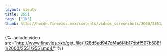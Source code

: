 ```yaml
--- 
layout: sieutv
title: 2551
tags: ["1k"]
thumb: http://hwcdn.finevids.xxx/contents/videos_screenshots/2000/2551/preview.mp4.jpg
---
```

{% include video src="http://www.finevids.xxx/get_file/1/28d5ed947df4a6f4b17dbff507b588f1/2000/2551/2551.mp4/" %} 
